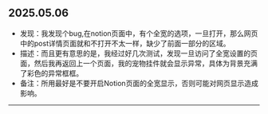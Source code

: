 ## 2025.05.06
- 发现：我发现个bug,在notion页面中，有个全宽的选项，一旦打开，那么网页中的post详情页面就和不打开不太一样，缺少了前面一部分的区域。
- 描述：而且更有意思的是，我经过好几次测试，发现一旦访问了全宽设置的页面，然后我再返回上一个页面，我的宠物挂件就会显示异常，具体为背景充满了彩色的异常框框。
- 备注：所用最好是不要开启Notion页面的全宽显示，否则可能对网页显示造成影响。

---


